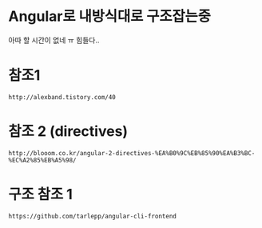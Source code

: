 # Angular로 내방식대로 구조잡는중

아따 할 시간이 없네 ㅠ 힘들다..


# 참조1
	http://alexband.tistory.com/40

# 참조 2 (directives)
	http://blooom.co.kr/angular-2-directives-%EA%B0%9C%EB%85%90%EA%B3%BC-%EC%A2%85%EB%A5%98/

# 구조 참조 1
	https://github.com/tarlepp/angular-cli-frontend
